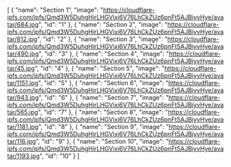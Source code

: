 [
  {
    "name": "Section 1",
    "image": "https://cloudflare-ipfs.com/ipfs/Qmd3W5DuhgHirLHGVixi6V76LhCkZUz6pnFt5AJBiyvHye/avatar/684.jpg",
    "id": "1"
  },
  {
    "name": "Section 2",
    "image": "https://cloudflare-ipfs.com/ipfs/Qmd3W5DuhgHirLHGVixi6V76LhCkZUz6pnFt5AJBiyvHye/avatar/812.jpg",
    "id": "2"
  },
  {
    "name": "Section 3",
    "image": "https://cloudflare-ipfs.com/ipfs/Qmd3W5DuhgHirLHGVixi6V76LhCkZUz6pnFt5AJBiyvHye/avatar/490.jpg",
    "id": "3"
  },
  {
    "name": "Section 4",
    "image": "https://cloudflare-ipfs.com/ipfs/Qmd3W5DuhgHirLHGVixi6V76LhCkZUz6pnFt5AJBiyvHye/avatar/45.jpg",
    "id": "4"
  },
  {
    "name": "Section 5",
    "image": "https://cloudflare-ipfs.com/ipfs/Qmd3W5DuhgHirLHGVixi6V76LhCkZUz6pnFt5AJBiyvHye/avatar/1151.jpg",
    "id": "5"
  },
  {
    "name": "Section 6",
    "image": "https://cloudflare-ipfs.com/ipfs/Qmd3W5DuhgHirLHGVixi6V76LhCkZUz6pnFt5AJBiyvHye/avatar/943.jpg",
    "id": "6"
  },
  {
    "name": "Section 7",
    "image": "https://cloudflare-ipfs.com/ipfs/Qmd3W5DuhgHirLHGVixi6V76LhCkZUz6pnFt5AJBiyvHye/avatar/565.jpg",
    "id": "7"
  },
  {
    "name": "Section 8",
    "image": "https://cloudflare-ipfs.com/ipfs/Qmd3W5DuhgHirLHGVixi6V76LhCkZUz6pnFt5AJBiyvHye/avatar/1181.jpg",
    "id": "8"
  },
  {
    "name": "Section 9",
    "image": "https://cloudflare-ipfs.com/ipfs/Qmd3W5DuhgHirLHGVixi6V76LhCkZUz6pnFt5AJBiyvHye/avatar/116.jpg",
    "id": "9"
  },
  {
    "name": "Section 10",
    "image": "https://cloudflare-ipfs.com/ipfs/Qmd3W5DuhgHirLHGVixi6V76LhCkZUz6pnFt5AJBiyvHye/avatar/1193.jpg",
    "id": "10"
  }
]